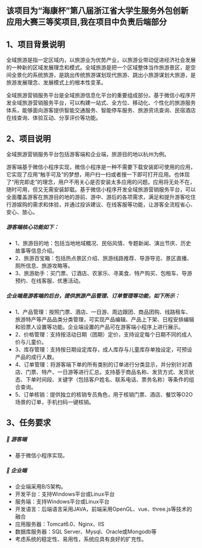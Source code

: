 该项目为“海康杯”第八届浙江省大学生服务外包创新应用大赛三等奖项目,我在项目中负责后端部分
-----------------------------------------
## 1、项目背景说明
全域旅游是指一定区域内，以旅游业为优势产业，以旅游业带动促进经济社会发展的一种新的区域发展理念和模式。全域旅游是把一个区域整体当作旅游景区，是空间全景化的系统旅游，是跳出传统旅游谋划现代旅游、跳出小旅游谋划大旅游，是旅游发展理念、发展模式上的根本性变革。

全域旅游营销服务平台是全域旅游信息化平台的重要组成部分。基于微信小程序开发全域旅游营销服务平台，可以构建一站式、全方位、移动化、个性化的旅游服务体系，能够面向游客提供智能交通服务、智能停车服务、旅游资讯查询、民宿酒店在线查询、体验互动、分享评价等功能。
## 2、项目说明
全域旅游营销服务平台包括游客端和企业端，旅游目的地以杭州为例。

游客端基于微信小程序实现，微信小程序是一种不需要下载安装即可使用的应用，它实现了应用“触手可及”的梦想，用户扫一扫或者搜一下即可打开应用。也体现了“用完即走”的理念，用户不用关心是否安装太多应用的问题。应用将无处不在，随时可用，但又无需安装卸载。基于微信小程序开发全域旅游营销服务平台，可以全面覆盖游客在旅游目的地的游前、游中、游后的各项需求，满足和提升游客吃住行游娱购的需求和体验，并通过投诉建议、在线客服等功能，让游客全流程省心、安心、放心。
##### 游客端核心功能如下：
* 1、旅游目的地：包括当地地域概况、民俗风情、专题新闻、演出节庆、历史故事等信息介绍。
* 2、旅游百宝箱：包括热点景区介绍、旅游线路推荐、导游导览、景区直播、厕所信息、旅游攻略等。
* 3、旅游助手：买门票、订酒店、农家乐、寻美食、特产购买、包租车、导游预约、在线客服、优惠活动。
##### 企业端是游客端的后台，提供旅游产品管理、订单管理等功能，如下所示：
* 1、产品管理：按照门票、酒店、一日游、周边跟团、商品团购、线路租车、旅游特产等产品品类分类管理，可实现产品编辑、产品上下架、日程安排编辑和验票人设置等功能。企业端设置的产品可在游客端小程序上进行展示。
* 2、价格管理：支持按活动日期（团期）定价，支持设定每个日期不同的成人价与儿童价。
* 3、库存管理：支持按日期设定库存，成人库存与儿童库存单独设定，可预设产品的成行人数。
* 4、订单管理：将游客端下单的所有类别的订单进行分类显示，并分别针对酒店、门票、特产、一日游等进行汇总。支持基于商品名称、发货方式、发货状态、下单时间段、关键字（包括客户姓名、联系电话、票务名称）等条件的组合查询。
* 5、订单核销：提供独立的核销专员角色，用于核销门票、酒店、餐饮等O2O场景的订单，手机扫码一键核销。
## 3、任务要求
##### 	游客端
* 基于微信小程序实现。
##### 	企业端
* 企业端采用B/S架构。
* 开发平台：支持Windows平台或Linux平台
* 服务端：支持Windows平台或Linux平台
* 开发语言：后端语言采用JAVA，前端采用OpenGL、vue、three.js等技术的融合
* 应用服务器：Tomcat6.0、Nginx、IIS
* 数据库服务器：SQL Server、Mysql、Oracle或Mongodb等
* 考虑系统的稳定性、易用性，系统应具有良好的扩充性。
